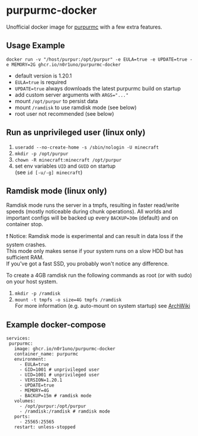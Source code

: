 # purpurmc-docker
Unofficial docker image for [purpurmc](https://purpurmc.org/) with a few extra features.

## Usage Example
```
docker run -v "/host/purpur:/opt/purpur" -e EULA=true -e UPDATE=true -e MEMORY=2G ghcr.io/n0r1uno/purpurmc-docker
```
- default version is 1.20.1
- `EULA=true` is required
- `UPDATE=true` always downloads the latest purpurmc build on startup
- add custom server arguments with `ARGS="..."`
- mount `/opt/purpur` to persist data
- mount `/ramdisk` to use ramdisk mode (see below)
- root user not recommended (see below)

## Run as unprivileged user (linux only)
1. `useradd --no-create-home -s /sbin/nologin -U minecraft`
2. `mkdir -p /opt/purpur`
3. `chown -R minecraft:minecraft /opt/purpur`
4. set env variables `UID` and `GUID` on startup\
   (see `id [-u/-g] minecraft`)

## Ramdisk mode (linux only)
Ramdisk mode runs the server in a tmpfs, resulting in faster read/write speeds (mostly noticeable during chunk operations).
All worlds and important configs will be backed up every `BACKUP=30m` (default) and on container stop.

❗️ Notice: Ramdisk mode is experimental and can result in data loss if the system crashes. \
This mode only makes sense if your system runs on a slow HDD but has sufficient RAM. \
If you've got a fast SSD, you probably won't notice any difference.

To create a 4GB ramdisk run the following commands as root (or with sudo) on your host system.
1. `mkdir -p /ramdisk`
2. `mount -t tmpfs -o size=4G tmpfs /ramdisk` \
For more information (e.g. auto-mount on system startup) see [ArchWiki](https://wiki.archlinux.org/title/Tmpfs#tmp.mount)

## Example docker-compose
 ```
services:
  purpurmc:
    image: ghcr.io/n0r1uno/purpurmc-docker
    container_name: purpurmc
    environment:
      - EULA=true
      - GID=1001 # unprivileged user
      - UID=1001 # unprivileged user
      - VERSION=1.20.1
      - UPDATE=true
      - MEMORY=4G
      - BACKUP=15m # ramdisk mode
    volumes:
      - /opt/purpur:/opt/purpur
      - /ramdisk:/ramdisk # ramdisk mode
    ports:
      - 25565:25565
    restart: unless-stopped
```
